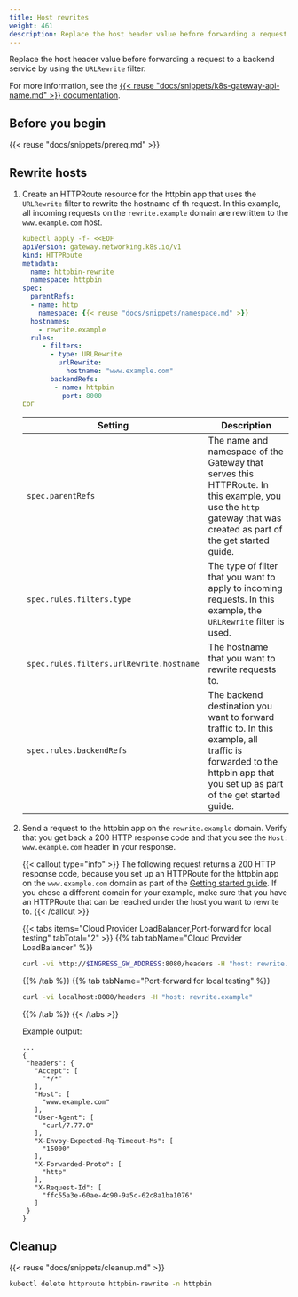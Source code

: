 ```yaml
---
title: Host rewrites
weight: 461
description: Replace the host header value before forwarding a request to a backend service. 
---
```

Replace the host header value before forwarding a request to a backend service by using the `URLRewrite` filter. 

For more information, see the [{{< reuse "docs/snippets/k8s-gateway-api-name.md" >}} documentation](https://gateway-api.sigs.k8s.io/reference/spec/#gateway.networking.k8s.io/v1.HTTPURLRewriteFilter).

## Before you begin

{{< reuse "docs/snippets/prereq.md" >}}

## Rewrite hosts

1. Create an HTTPRoute resource for the httpbin app that uses the `URLRewrite` filter to rewrite the hostname of th request. In this example, all incoming requests on the `rewrite.example` domain are rewritten to the `www.example.com` host.
   ```yaml
   kubectl apply -f- <<EOF
   apiVersion: gateway.networking.k8s.io/v1
   kind: HTTPRoute
   metadata:
     name: httpbin-rewrite
     namespace: httpbin
   spec:
     parentRefs:
     - name: http
       namespace: {{< reuse "docs/snippets/namespace.md" >}}
     hostnames:
       - rewrite.example
     rules:
        - filters:
          - type: URLRewrite
            urlRewrite:
              hostname: "www.example.com"
          backendRefs:
           - name: httpbin
             port: 8000
   EOF
   ```
   
   |Setting|Description|
   |--|--|
   |`spec.parentRefs`| The name and namespace of the Gateway that serves this HTTPRoute. In this example, you use the `http` gateway that was created as part of the get started guide. |
   |`spec.rules.filters.type`| The type of filter that you want to apply to incoming requests. In this example, the `URLRewrite` filter is used.|
   |`spec.rules.filters.urlRewrite.hostname`| The hostname that you want to rewrite requests to. |
   |`spec.rules.backendRefs`|The backend destination you want to forward traffic to. In this example, all traffic is forwarded to the httpbin app that you set up as part of the get started guide. |

2. Send a request to the httpbin app on the `rewrite.example` domain. Verify that you get back a 200 HTTP response code and that you see the `Host: www.example.com` header in your response. 

   {{< callout type="info" >}}
   The following request returns a 200 HTTP response code, because you set up an HTTPRoute for the httpbin app on the `www.example.com` domain as part of the [Getting started guide](/docs/quickstart/). If you chose a different domain for your example, make sure that you have an HTTPRoute that can be reached under the host you want to rewrite to. 
   {{< /callout >}}
   
   {{< tabs items="Cloud Provider LoadBalancer,Port-forward for local testing" tabTotal="2" >}}
   {{% tab tabName="Cloud Provider LoadBalancer" %}}
   ```sh
   curl -vi http://$INGRESS_GW_ADDRESS:8080/headers -H "host: rewrite.example:8080"
   ```
   {{% /tab %}}
   {{% tab tabName="Port-forward for local testing" %}}
   ```sh
   curl -vi localhost:8080/headers -H "host: rewrite.example"
   ```
   {{% /tab %}}
   {{< /tabs >}}
   
   Example output: 
   ```
   ...
   {
    "headers": {
      "Accept": [
        "*/*"
      ],
      "Host": [
        "www.example.com"
      ],
      "User-Agent": [
        "curl/7.77.0"
      ],
      "X-Envoy-Expected-Rq-Timeout-Ms": [
        "15000"
      ],
      "X-Forwarded-Proto": [
        "http"
      ],
      "X-Request-Id": [
        "ffc55a3e-60ae-4c90-9a5c-62c8a1ba1076"
      ]
    }
   }
   ```

## Cleanup

{{< reuse "docs/snippets/cleanup.md" >}}

```sh
kubectl delete httproute httpbin-rewrite -n httpbin
```
